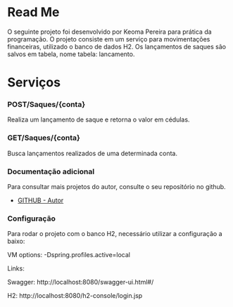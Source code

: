 # Read Me
O seguinte projeto foi desenvolvido por Keoma Pereira para prática da programação. O projeto consiste em um serviço para movimentações financeiras, utilizado o banco de dados H2. Os lançamentos de saques são salvos em tabela, nome tabela: lancamento.

# Serviços

### POST/Saques/{conta}
Realiza um lançamento de saque e retorna o valor em cédulas.

### GET/Saques/{conta}
Busca lançamentos realizados de uma determinada conta.

### Documentação adicional
Para consultar mais projetos do autor, consulte o seu repositório no github.

* [GITHUB - Autor](https://github.com/KeomaPereira)

### Configuração
Para rodar o projeto com o banco H2, necessário utilizar a configuração a baixo:

VM options: -Dspring.profiles.active=local

Links:

Swagger: http://localhost:8080/swagger-ui.html#/

H2: http://localhost:8080/h2-console/login.jsp


